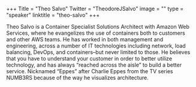 +++
Title = "Theo Salvo"
Twitter = "TheodoreJSalvo"
image = ""
type = "speaker"
linktitle = "theo-salvo"
+++

Theo Salvo is a Container Specialist Solutions Architect with Amazon Web Services, where he evangelizes the use of containers both to customers and other AWS teams. He has worked in both management and engineering, across a number of IT technologies including network, load balancing, DevOps, and containers–but never limited to those. He believes that you have to understand your customer in order to better utilize technology, and has always “reached across the aisle” to build a better service. Nicknamed “Eppes” after Charlie Eppes from the TV series NUMB3RS because of the way he visualizes architecture.
